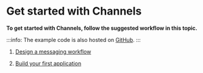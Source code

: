 # Get started with Channels

**To get started with Channels, follow the suggested workflow in this topic.**

:::info:
The example code is also hosted on [GitHub](https://github.com/iotaledger/channels-examples).
:::

1. [Design a messaging workflow](../guides/designing-the-workflow.md)

2. [Build your first application](../tutorials/build-a-messaging-app.md)
